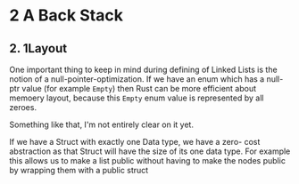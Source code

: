# 2 A Back Stack
## 2. 1Layout
One important thing to keep in mind during defining of Linked Lists
is the notion of a null-pointer-optimization. If we have an enum
which has a null-ptr value (for example `Empty`) then Rust can be
more efficient about memoery layout, because this `Empty` enum
value is represented by all zeroes.

Something like that, I'm not entirely clear on it yet.

If we have a Struct with exactly one Data type, we have a zero-
cost abstraction as that Struct will have the size of its one data
type. For example this allows us to make a list public without
having to make the nodes public by wrapping them with a public struct

